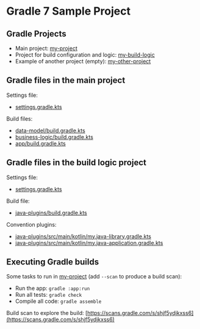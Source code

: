 # Gradle 7 Sample Project

## Gradle Projects

- Main project: [my-project](my-project)
- Project for build configuration and logic: [my-build-logic](my-other-project)
- Example of another project (empty): [my-other-project](my-build-logic)

## Gradle files in the main project

Settings file:

- [settings.gradle.kts](my-project/settings.gradle.kts)

Build files:

- [data-model/build.gradle.kts](my-project/data-model/build.gradle.kts)
- [business-logic/build.gradle.kts](my-project/business-logic/build.gradle.kts)
- [app/build.gradle.kts](my-project/app/build.gradle.kts)

## Gradle files in the build logic project

Settings file:

- [settings.gradle.kts](my-build-logic/settings.gradle.kts)

Build file:

- [java-plugins/build.gradle.kts](my-build-logic/java-plugins/build.gradle.kts)

Convention plugins:

- [java-plugins/src/main/kotlin/my.java-library.gradle.kts](my-build-logic/java-plugins/src/main/kotlin/my.java-library.gradle.kts)
- [java-plugins/src/main/kotlin/my.java-application.gradle.kts](my-build-logic/java-plugins/src/main/kotlin/my.java-application.gradle.kts)

## Executing Gradle builds

Some tasks to run in [my-project](my-project) (add `--scan` to produce a build scan):

- Run the app: `gradle :app:run`
- Run all tests: `gradle check`
- Compile all code: `gradle assemble`

Build scan to explore the build: [https://scans.gradle.com/s/shjf5ydjkxss6](https://scans.gradle.com/s/shjf5ydjkxss6)